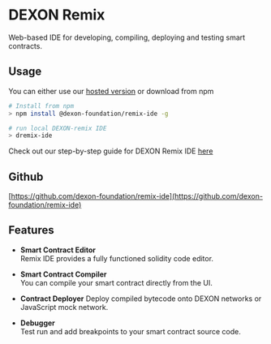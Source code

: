 # DEXON Remix

Web-based IDE for developing, compiling, deploying and testing smart contracts.

## Usage

You can either use our [hosted version](https://remix.dexon.org) or download from npm

```bash
# Install from npm
> npm install @dexon-foundation/remix-ide -g

# run local DEXON-remix IDE
> dremix-ide
```

Check out our step-by-step guide for DEXON Remix IDE [here](./Remix-IDE.md)

## Github

[https://github.com/dexon-foundation/remix-ide](https://github.com/dexon-foundation/remix-ide)

## Features

- **Smart Contract Editor**  
Remix IDE provides a fully functioned solidity code editor. 

- **Smart Contract Compiler**  
You can compile your smart contract directly from the UI.

- **Contract Deployer**
Deploy compiled bytecode onto DEXON networks or JavaScript mock network.

- **Debugger**  
Test run and add breakpoints to your smart contract source code.
